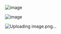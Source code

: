 ![image](https://github.com/jinuk0211/ai_paper_review/assets/150532431/bdf5ba6c-63a9-491d-b196-0041358a199f)

![image](https://github.com/jinuk0211/ai_paper_review/assets/150532431/c75e7761-0aba-4acf-a28e-261c71f254c1)

![Uploading image.png…]()
